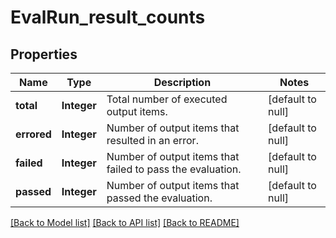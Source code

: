 # EvalRun_result_counts
## Properties

| Name | Type | Description | Notes |
|------------ | ------------- | ------------- | -------------|
| **total** | **Integer** | Total number of executed output items. | [default to null] |
| **errored** | **Integer** | Number of output items that resulted in an error. | [default to null] |
| **failed** | **Integer** | Number of output items that failed to pass the evaluation. | [default to null] |
| **passed** | **Integer** | Number of output items that passed the evaluation. | [default to null] |

[[Back to Model list]](../README.md#documentation-for-models) [[Back to API list]](../README.md#documentation-for-api-endpoints) [[Back to README]](../README.md)

